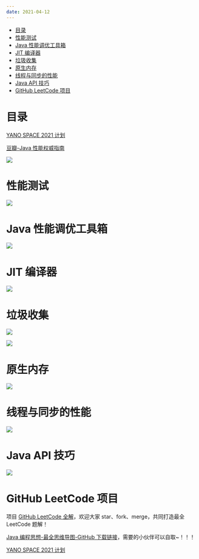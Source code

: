 ```yaml
---
date: 2021-04-12
---
```


- [目录](#目录)
- [性能测试](#性能测试)
- [Java 性能调优工具箱](#java-性能调优工具箱)
- [JIT 编译器](#jit-编译器)
- [垃圾收集](#垃圾收集)
- [原生内存](#原生内存)
- [线程与同步的性能](#线程与同步的性能)
- [Java API 技巧](#java-api-技巧)
- [GitHub LeetCode 项目](#github-leetcode-项目)

# 目录

[YANO SPACE 2021 计划](https://www.notion.so/YANO-SPACE-2021-ff42bde7acd1467eb3ae63dc0d4a9f8c)

[豆瓣-Java 性能权威指南](https://book.douban.com/subject/26740520/)

![](http://yano.oss-cn-beijing.aliyuncs.com/blog/20210412150543.png?x-oss-process=style/yano)

# 性能测试

![](http://yano.oss-cn-beijing.aliyuncs.com/blog/20210412150608.png?x-oss-process=style/yano)

# Java 性能调优工具箱

![](http://yano.oss-cn-beijing.aliyuncs.com/blog/20210412150643.png?x-oss-process=style/yano)

# JIT 编译器

![](http://yano.oss-cn-beijing.aliyuncs.com/blog/20210412150711.png?x-oss-process=style/yano)

# 垃圾收集

![](http://yano.oss-cn-beijing.aliyuncs.com/blog/20210412150751.png?x-oss-process=style/yano)

![](http://yano.oss-cn-beijing.aliyuncs.com/blog/20210412150823.png?x-oss-process=style/yano)

# 原生内存

![](http://yano.oss-cn-beijing.aliyuncs.com/blog/20210412150856.png?x-oss-process=style/yano)

# 线程与同步的性能

![](http://yano.oss-cn-beijing.aliyuncs.com/blog/20210412150915.png?x-oss-process=style/yano)

# Java API 技巧

![](http://yano.oss-cn-beijing.aliyuncs.com/blog/20210412150936.png?x-oss-process=style/yano)

# GitHub LeetCode 项目

项目 [GitHub LeetCode 全解](https://github.com/LjyYano/LeetCode)，欢迎大家 star、fork、merge，共同打造最全 LeetCode 题解！

[Java 编程思想-最全思维导图-GitHub 下载链接](https://github.com/LjyYano/Thinking_in_Java_MindMapping)，需要的小伙伴可以自取~！！！

[YANO SPACE 2021 计划](https://www.notion.so/YANO-SPACE-2021-ff42bde7acd1467eb3ae63dc0d4a9f8c)